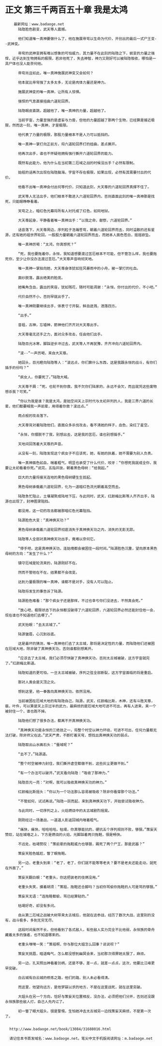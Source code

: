 # 正文 第三千两百五十章 我是太鸿
        最新网址：www.badaoge.net
          陆隐脸色剧变，武天等人震撼。
      
          他们知道唯一真神要做什么了，他在施展帝穹以生命为代价，开创出的最后一式尸王变--武神变。
      
          帝穹的武神变拥有难以想象的可怕威力，其力量不在此刻的陆隐之下，蜕变的力量之强悍，近乎达到生物拥有的极限，若非他死了，失去神智，神力又刚好可以被陆隐吸收，哪怕是一具尸体也没人能奈何他。
      
          帝穹尚且如此，唯一真神施展武神变又会如何？
      
          他本就比帝穹强了太多太多，无论是肉体力量还是神力。
      
          施展武神变的唯一真神，让所有人惊惧。
      
          强悍的气息直接扭曲六道轮回界。
      
          陆隐眼皮直跳，超越他了，唯一真神的力量，超越他了。
      
          当前宇宙，力量至强的是虚妄与力兽，但他的力量超越了那两个生物，已经算是接近极限，然而这一刻，唯一真神，才是极限。
      
          他代表了力量的极限，那股力量根本不是人力可以抵挡的。
      
          唯一真神一掌打向正前方，将六道轮回界打的扭曲，差点撕开。
      
          他再次出手，谁也不怀疑他拥有强行撕开六道轮回界的能力。
      
          既然有此能力，他为什么在当初第二厄域之战的时候没出手？必然有限制。
      
          始祖的话再次出现在陆隐脑海，宇宙不存在极限，如果出现，必然有其需要付出的代价。
      
          他看不出唯一真神会付出何等代价，只知道此刻，大天尊的六道轮回界真撑不住了。
      
          武天等人无法出手，他们根本不敢进入六道轮回界内，否则直面此刻的唯一真神那是找死，只能眼睁睁看着。
      
          天穹之上，暗红色光幕将所有人衬托成了红色，如同地狱。
      
          大天尊起身，平静看着唯一真神出手：“以我之命，献祭，六道轮回界。”
      
          话音落下，大天尊周边，序列粒子浩瀚苍穹，朝着六道轮回界而去，同时溢散的还有星源，还有她的祖世界轮回，一股股力量朝着六道轮回界而去，而她本人面色苍白，摇摇欲坠。
      
          唯一真神厉喝：“太鸿，你真想死？”
      
          “死，我也要拖着你，永恒，我知道想要渡过苦厄根本不可能，但不管怎么样，我也要拖死你，至少让你没办法渡过苦厄。”大天尊声音响彻天地。
      
          唯一真神一掌拍向她，大天尊身体犹如狂风暴雨中的小舟，被一掌打的吐血。
      
          面纱脱落，露出绝美的脸庞。
      
          她嘴角含血，露出的笑容，犹如残花，随时可能凋谢：“永恒，你付出的代价，不小吧。”
      
          代价自然不小，否则早就出手了。
      
          唯一真神刚要继续出手，体表寸寸开裂，鲜血迸溅，洒落四方。
      
          “出手。”
      
          昔祖，古神，忘墟神，箭神他们齐齐对大天尊出手。
      
          大天尊毫无还手之力，面对众多攻击，任由他们出手。
      
          陆隐目光冰寒，脚踩逆步冲过去，武天等人不再犹豫，齐齐冲向六道轮回界内。
      
          “滚--”一声厉喝，来自大天尊。
      
          她回头，目光瞪向陆隐等人：“滚远点，你们算什么东西，这是我跟永恒的战斗，有你们插手的份吗？”
      
          “疯女人，你要死了。”陆隐大喊。
      
          大天尊不屑：“死，也轮不到你救，我不欠你们陆家的，永远不会欠，而且就凭这些废物想杀我？可笑。”
      
          “你以为我是谁？我是太鸿，是始空间天上宗时代与太初并列的人，我是三界六道的长辈，他们都要喊我一声前辈，用得着你救？滚远点。”
      
          雨点般的攻击落下。
      
          大天尊背对着陆隐他们，直面众多杀伐攻击，看不清她的样子，血色，染红了星空。
      
          “永恒，你摆脱不了我，别想出去，这是我的苦厄，谁也别想插手。”
      
          天地间回荡着大天尊的声音。
      
          从没有一刻，陆隐发现这个疯女子不应该死，她，有她的执着，她不需要为别人负责。
      
          唯一真神面色如血，喘着粗气，明显也承受了什么代价，咬牙：“你想死我就成全你，我要让太初看着你死。”说完，五指并拢，朝着黑色母树：“给我起。”
      
          巨大的力量将接天连地的黑色母树硬生生拔起。
      
          黑色母树承载着六道轮回界，化为一道暗红色流光朝着高空而去。
      
          陆隐急忙阻止，土壤凝聚成陆地下压，与此同时，武天，红颜梅比斯等人齐齐出手，陆源也出现了，封神图录阻挡。
      
          都没用，这一切的攻击都被那暗红色光幕阻挡。
      
          陆源脸色大变：“真神换天功？”
      
          黑色母树承载着六道轮回界彻底消失于真神换天功之内，消失的无影无踪。
      
          陆隐等人全部对真神换天功出手，竟难以奈何它。
      
          “停手吧，这是真神换天功，连始境都会被困住一段时间。”陆源脸色沉重，望向原本黑色母树的方向：“发生了什么？”
      
          镇守厄域是轮流来的，陆源刚好不在。
      
          然而不管他在不在，结果都不会改变。
      
          达到力量极限的唯一真神，谁都不是对手，没有人可以阻止。
      
          陆隐将发生的事告诉了陆源。
      
          陆源脸色难看：“那个疯女子还是那样，不过也幸亏你们没进去，不然真会死。”
      
          “放心吧，极限状态下的永恒都没破得了六道轮回界，六道轮回界必然还能封住他一会，现在谁也不知道他们去哪了。”
      
          武天抬眼：“去太古城了。”
      
          陆源皱眉，心沉到谷底。
      
          这是最坏的猜测，唯一真神他们去了太古城，那将是决定性的力量，而陆隐他们还被困在厄域大地，除非破了真神换天功，否则谁都别想离开。
      
          “应该去了太古城，我们必须尽快破了真神换天功，否则太古城被破，这方宇宙就完了。”红颜梅比斯道。
      
          陆隐知道的更可怕，一旦太古城被破，序列之弦全部断裂，这方宇宙面临的将是重启。
      
          那对人类会是灭顶之灾。
      
          想到这里，他一拳轰向真神换天功，依然没用。
      
          当前被困在厄域大地的有陆隐自己，陆源，武天，红颜梅比斯，木神，还有斗胜天尊，翡，叶仵，可以算是天上宗过半的武力，最麻烦的是厄域大地可进不可出，再有人进来，来一个被封住一个，谁也跑不掉。
      
          陆隐他们想了很多办法，都离不开真神换天功。
      
          “真神换天功是永恒的三绝技之一，将整个时空以神力环绕，可进不可出，任何力量都无法打破，除非师父在这。”武天严肃，不断盯着天穹，想找出真神换天功的弱点。
      
          陆隐取出山水画石头：“蜃域呢？”
      
          “去不了。”陆源道。
      
          “整个时空被神力封住，我们撕开虚空都做不到，这些灰尘更做不到。”
      
          “有一个办法可以破开。”武天看向陆隐：“吸收了那神力。”
      
          陆隐目光一亮：“对啊，我可以吸收真神换天功的神力。”
      
          红颜梅比斯摇头：“你以为一个功法那么容易被吸收？除非你看穿那个功法。”
      
          “不管如何，试试再说。”陆隐一跃而起，来到真神换天功下，开始尝试吸收神力。
      
          与此同时，一切序列之上，火焰燃烧中的太古城剧烈摇晃。
      
          刚刚经过一场激战，一道道人影返回城内喘着粗气。
      
          “痛快，痛快，哈哈哈哈，枯竭，你真够能抗的，硬抗五个序列规则不败，够狠。”策妄天赞叹，站在城墙之上，下方是燃烧的火焰，光脚踩着两只拖鞋，很是畅快。
      
          不远处，枯竭赞叹：“策前辈的拖鞋威力也够狠，踢死了两个尸王，那是武器？”
      
          策妄天脸色尴尬，瞥了眼拖鞋。
      
          另一边，老重头到来：“老了，老了，你们就不能等等老夫？要不是老夫还能走动，就死在外面了。”
      
          策妄天翻白眼：“老重头，你这把装老的伎俩没用。”
      
          老重头失笑，摸着胡须：“策祖，拖鞋还合脚吗？当初你骂偷你拖鞋的人可是骂的够狠。”
      
          策妄天无语：“连拖鞋都偷，骂已经算轻的。”
      
          枯竭好奇，却没有多问。
      
          自从第二厄域之战被大树带来太古城后，他就在这参战，经历了数次大战，这里别的没有，战斗极多，多到无穷无尽。
      
          这段时间虽然不长，但他看到了各式敌人，有些敌人实力完全不比他弱，永恒族的骨舟藏着太多的强者，也不知道哪来的。
      
          老重头嘿嘿一笑：“策祖啊，你与那位大姐怎么回事？说说呗？”
      
          策妄天挑眉，暗道晦气，怎么都没想到幽冥会来，当初那次得罪她太狠了，麻烦。
      
          另一边，孔天照出神看着剑柄，还是不够，差一点，就差一点点，这次，他要比江峰更早突破。
      
          白云城有白云城的修炼之路，他们的路，别人未必看得清。
      
          而这里，他望向远方，是他梦寐以求的地方，不是在这里战死，就在这里突破。
      
          大姐头在另一个方向，恰好与策妄天位置相反，没办法，必须把他们分开，否则还没跟永恒族那些敌人打，自己人先内讧了。
      
          初一瞥了眼大姐头，很是警惕，生怕她冲去太古城另一边找策妄天麻烦，不是第一次了。
      
      
      http://www.badaoge.net/book/13084/31688016.html
      
      请记住本书首发域名：www.badaoge.net。笔尖中文手机版阅读网址：m.badaoge.net